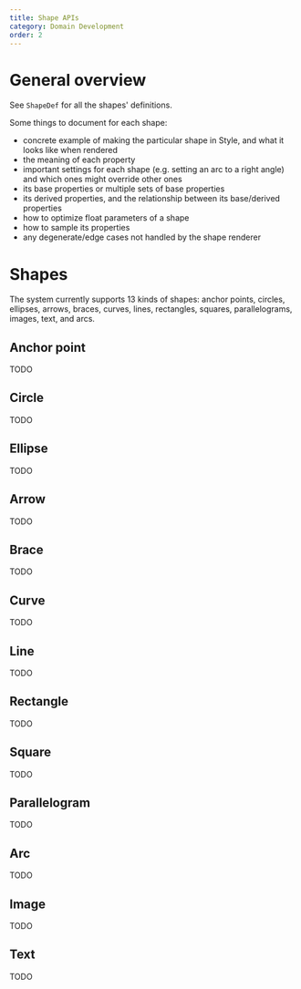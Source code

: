 ```yaml
---
title: Shape APIs
category: Domain Development
order: 2
---
```


# General overview

See `ShapeDef` for all the shapes' definitions.

Some things to document for each shape:
* concrete example of making the particular shape in Style, and what it looks like when rendered
* the meaning of each property
* important settings for each shape (e.g. setting an arc to a right angle) and which ones might override other ones
* its base properties or multiple sets of base properties
* its derived properties, and the relationship between its base/derived properties
* how to optimize float parameters of a shape
* how to sample its properties
* any degenerate/edge cases not handled by the shape renderer

# Shapes

The system currently supports 13 kinds of shapes: anchor points, circles, ellipses, arrows, braces, curves, lines, rectangles, squares, parallelograms, images, text, and arcs.

## Anchor point

TODO

## Circle

TODO

## Ellipse

TODO

## Arrow

TODO

## Brace

TODO

## Curve

TODO

## Line

TODO

## Rectangle

TODO

## Square

TODO

## Parallelogram

TODO

## Arc

TODO

## Image

TODO

## Text

TODO
